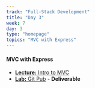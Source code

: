 ```yaml
---
track: "Full-Stack Development"
title: "Day 3"
week: 7
day: 3
type: "homepage"
topics: "MVC with Express"
---
```


#### MVC with Express

- [**Lecture:** Intro to MVC](/full-stack-development/week-8/day-1/lecture-materials/intro-to-mvc/)
- [**Lab:** Git Pub](/full-stack-development/week-8/day-1/labs/git-pub/) - **Deliverable**

